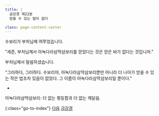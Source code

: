 ```yaml
---
title: |
  금강경 제22분
  얻을 수 있는 법이 없다

class: page-content-center
---
```


수보리가 부처님께 여쭈었습니다.

"세존, 부처님께서 아뇩다라삼먁삼보리를 얻었다는 것은
얻은 바가 없다는 것입니까."

부처님께서 말씀하셨습니다.

"그러하다, 그러하다.
수보리야, 아뇩다라삼먁삼보리뿐만 아니라 더 나아가
얻을 수 있는 작은 법조차 있음이 없었다.
그 이름이 아뇩다라삼먁삼보리일 뿐이다."

*

아뇩다라삼먁삼보리: 더 없는 평등함과 더 없는 깨달음.

{:class="go-to-index"}
[다음](23)
[금강경](index)